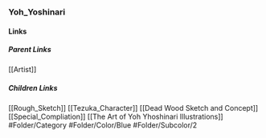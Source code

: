 ### Yoh_Yoshinari
#### Links
##### Parent Links
[[Artist]]
##### Children Links
[[Rough_Sketch]]
[[Tezuka_Character]]
[[Dead Wood Sketch and Concept]]
[[Special_Compliation]]
[[The Art of Yoh Yhoshinari Illustrations]]
#Folder/Category
#Folder/Color/Blue
#Folder/Subcolor/2
